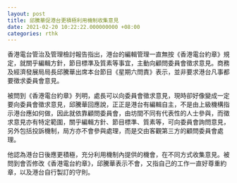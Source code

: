 ```yaml
---
layout: post
title: 邱騰華促港台更積極利用機制收集意見
date: 2021-02-20 10:22:22.000000000 +08:00
categories: rthk
---
```


香港電台管治及管理檢討報告指出，港台的編輯管理一直無按《香港電台約章》規定，就關乎編輯方針，節目標準及質素等事宜，主動向顧問委員會徵求意見。商務及經濟發展局局長邱騰華出席本台節目《星期六問責》表示，並非要求港台凡事都要徵求委員會意見。

被問到《香港電台約章》列明，處長可以向委員會徵求意見，現時卻好像變成一定要向委員會徵求意見，邱騰華回應說，正正是港台有編輯自主，不是由上級機構指示港台應如何做，因此就依靠顧問委員會，由坊間不同有代表性的人士參與，而徵求意見亦有特定範圍，關乎編輯方針、節目標準、質素等，可向委員會詢問意見，另外包括投訴機制，局方亦不會參與處理，而是交由客觀第三方的顧問委員會處理。

他認為港台日後應更積極，充分利用機制內提供的機會，在不同方式收集意見。被問到會否修改《香港電台約章》，邱騰華表示不會，又指自己的工作一直好尊重約章，以及港台自行製訂的守則。
